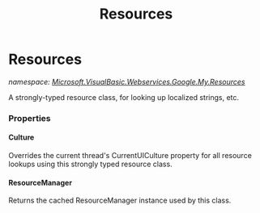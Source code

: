 ﻿---
title: Resources
---

# Resources
_namespace: [Microsoft.VisualBasic.Webservices.Google.My.Resources](N-Microsoft.VisualBasic.Webservices.Google.My.Resources.html)_

A strongly-typed resource class, for looking up localized strings, etc.




### Properties

#### Culture
Overrides the current thread's CurrentUICulture property for all
 resource lookups using this strongly typed resource class.
#### ResourceManager
Returns the cached ResourceManager instance used by this class.
